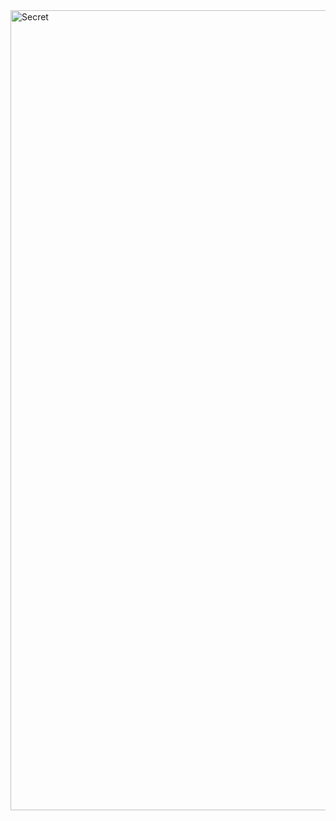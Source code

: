 <img width="1280" alt="Secret" src="https://user-images.githubusercontent.com/86729290/197390184-f92b81ad-232f-4d3e-800c-56dc9021434c.png">
